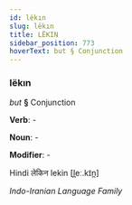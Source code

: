 ```yaml
---
id: lëkın
slug: lëkın
title: LËKIN
sidebar_position: 773
hoverText: but § Conjunction
---
```


### lëkın

*but* **§** Conjunction

**Verb**: -

**Noun**: -

**Modifier**: -

Hindi लेकिन lekin [l̪eː.kɪ̃n̪]

*Indo-Iranian Language Family*